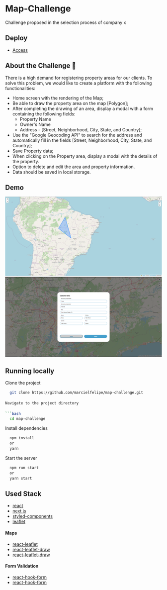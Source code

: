 
# Map-Challenge

Challenge proposed in the selection process of company x

## Deploy

- [Access](https://map-challenge.marcielfelipe.com/)

## About the Challenge 🤯

 There is a high demand for registering property areas for our clients. To solve this problem, we would like to create a platform with the following functionalities:

- Home screen with the rendering of the Map;
- Be able to draw the property area on the map [Polygon];
- After completing the drawing of an area, display a modal with a form  containing the following fields:
  - Property Name
  - Owner's Name
  - Address - [Street, Neighborhood, City, State, and Country];
- Use the "Google Geocoding API" to search for the address and automatically fill in the fields [Street, Neighborhood, City, State, and Country];
- Save Property data;
- When clicking on the Property area, display a modal with the details of the property.
- Option to delete and edit the area and property information.
- Data should be saved in local storage.

## Demo

![Home](screenshot.png)
![Form](screenshot2.png)

## Running locally

Clone the project

```bash
  git clone https://github.com/marcielfelipe/map-challenge.git

Navigate to the project directory

```bash
  cd map-challenge
```

Install dependencies

```bash
  npm install
  or
  yarn
```

Start the server

```bash
  npm run start
  or
  yarn start
```

## Used Stack

- [react](https://react.dev/)
- [next.js](https://nextjs.org/)
- [styled-components](https://styled-components.com/docs)
- [leaflet](https://leafletjs.com/)

#### Maps

- [react-leaflet](https://react-leaflet.js.org/)
- [react-leaflet-draw](https://www.npmjs.com/package/react-leaflet-draw)
- [react-leaflet-draw](https://www.npmjs.com/package/react-leaflet-draw)

#### Form Validation

- [react-hook-form](https://www.npmjs.com/package/react-leaflet-draw)
- [react-hook-form](https://www.npmjs.com/package/react-leaflet-draw)
